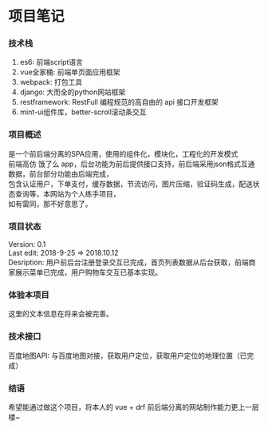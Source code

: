 # 项目笔记


### 技术栈
  1. es6: 前端script语言
  2. vue全家桶: 前端单页面应用框架
  3. webpack: 打包工具
  4. django: 大而全的python网站框架
  5. restframework: RestFull 编程规范的高自由的 api 接口开发框架  
  6. mint-ui组件库，better-scroll滚动条交互

### 项目概述
  是一个前后端分离的SPA应用，使用的组件化，模块化，工程化的开发模式  
  前端高仿 饿了么 app，后台功能为前后提供接口支持，前后端采用json格式互通数据，前台部分功能由后端完成，  
  包含认证用户，下单支付，缓存数据，节流访问，图片压缩，验证码生成，配送状态查询等，本网站为个人练手项目，  
  如有雷同，那不好意思了。  

### 项目状态
  Version: 0.1  
  Last edit: 2018-9-25 => 2018.10.12  
  Desription: 用户前后台注册登录交互已完成，首页列表数据从后台获取，前端商家展示菜单已完成，用户购物车交互已基本实现。
  
### 体验本项目
  这里的文本信息在将来会被完善。  
  
### 技术接口
  百度地图API: 与百度地图对接，获取用户定位，获取用户定位的地理位置（已完成）

### 结语
  希望能通过做这个项目，将本人的 vue + drf 前后端分离的网站制作能力更上一层楼~
